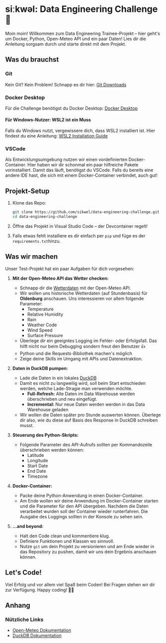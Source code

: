 # siːkwəl: Data Engineering Challenge 🚀

Moin moin! Willkommen zum Data Engineering Trainee-Projekt – hier geht's um Docker, Python, Open-Meteo API und ein paar Daten! Lies dir die Anleitung sorgsam durch und starte direkt mit dem Projekt.

## Was du brauchst

### Git

Kein Git? Kein Problem! Schnapp es dir hier: [Git Downloads](https://git-scm.com/downloads)

### Docker Desktop

Für die Challenge benötigst du Docker Desktop: [Docker Desktop](https://www.docker.com/products/docker-desktop)

#### Für Windows-Nutzer: WSL2 ist ein Muss

Falls du Windows nutzt, vergewissere dich, dass WSL2 installiert ist. Hier findest du eine Anleitung: [WSL2 Installation Guide](https://docs.docker.com/desktop/wsl/)

### VSCode

Als Entwicklungsumgebung nutzen wir einen vordefinierten Docker-Container. Hier haben wir dir schonmal ein paar hilfreiche Pakete vorinstalliert. Damit das läuft, benötigst du VSCode. Falls du bereits eine andere IDE hast, die sich mit einem Docker-Container verbindet, auch gut!

## Projekt-Setup

1. Klone das Repo:

    ```bash
    git clone https://github.com/sikwel/data-engineering-challenge.git
    cd data-engineering-challenge
    ```

2. Öffne das Projekt in Visual Studio Code – der Devcontainer regelt!

3. Falls etwas fehlt installiere es dir einfach per `pip` und füge es der `requirements.txt`hinzu.

## Was wir machen

Unser Test-Projekt hat ein paar Aufgaben für dich vorgesehen:

1. **Mit der Open-Meteo API das Wetter checken:**
    - Schnapp dir die [Wetterdaten](https://open-meteo.com/) mit der Open-Meteo API.
    - Wir wollen uns historische Wetterdaten (auf Stundenbasis) für **Oldenburg** anschauen. Uns interessieren vor allem folgende Parameter:
        - Temperature
        - Relative Humidity
        - Rain
        - Weather Code
        - Wind Speed
        - Surface Pressure
    - Überlege dir ein geeigntes Logging im Fehler- oder Erfolgsfall. Das hilft nicht nur beim Debugging sondern freut den Benutzer 👍
    - Python und die Requests-Bibliothek machen's möglich
    - Zeige deine Skills im Umgang mit APIs und Datenextraktion.

2. **Daten in DuckDB pumpen:**
    - Lade die Daten in ein lokales [DuckDB](https://duckdb.org/)
    - Damit es nicht zu langweilig wird, soll beim Start entschieden werden, welche Lade-Stragie man verwenden möchte.
        - **Full-Refresh:** Alle Daten im Data Warehouse werden überschrieben und neu eingefügt.
        - **Incremental:** Nur neue Daten werden werden in das Data Warehouse geladen
    - Wir wollen die Daten später pro Stunde auswerten können. Überlege dir also, wie du diese auf Basis des Response in DuckDB schreiben musst.

3. **Steuerung des Python-Skripts:**
    - Folgende Parameter des API-Aufrufs sollten per Kommandozeile überschrieben werden können:
        - Latitude
        - Longitude
        - Start Date
        - End Date
        - Timezone

4. **Docker-Container:**
    - Packe deine Python-Anwendung in einen Docker-Container.
    - Am Ende wollen wir deine Anwendung im Docker-Container starten und die Parameter für den API übergeben. Nachdem die Daten verarbeitet wurden soll der Container wieder runterfahren. Die Ausgabe des Loggings sollten in der Konsole zu sehen sein.

5. **...and beyond:**
    - Halt den Code clean und kommentiere klug.
    - Definiere Funktionen und Klassen wo sinnvoll.
    - Nutze `git` um dein Projekt zu versionieren und am Ende wieder in das Repository zu pushen, damit wir uns dein Ergebnis anschauen können.

## Let's Code!

Viel Erfolg und vor allem viel Spaß beim Coden! Bei Fragen stehen wir dir zur Verfügung. Happy coding! 🚀✨

## Anhang

### Nützliche Links

- [Open-Meteo Dokumentation](https://open-meteo.com/en/docs)
- [DuckDB Dokumentation](https://duckdb.org/docs/sql/introduction)
